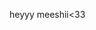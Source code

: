 heyyy meeshii<33

<!---
sakshamffaj/sakshamffaj is a ✨ special ✨ repository because its `README.md` (this file) appears on your GitHub profile.
You can click the Preview link to take a look at your changes.
--->
